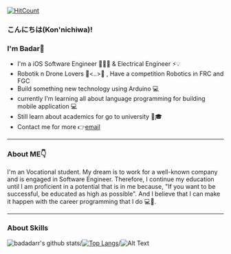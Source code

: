 [![HitCount](http://hits.dwyl.com/badadarr/badadarr/READMEmd.svg)](http://hits.dwyl.com/badadarr/badadarr/READMEmd)
### こんにちは(Kon'nichiwa)! 

### I'm Badar👋

* I'm a iOS Software Engineer 👨🏻‍💻  & Electrical Engineer ⚡️💡
* Robotik n Drone Lovers 🤖<..>🚁 , Have a competition Robotics in FRC and FGC
* Build something new technology using Arduino 💻 
* currently I'm learning all about language programming for building mobile application 💻
* Still learn about academics for go to university 🏫🎓
* Contact me for more 👉<a href="mailto:badar.maulana.techno@gmail.com">email</a>

------------------------------------------------------------------------------------

### About ME👇

I'm an Vocational student. My dream is to work for a well-known company and is engaged in Software Engineer. Therefore, I continue my education until I am proficient in a potential that is in me because, "If you want to be successful, be educated as high as possible". And I believe that I can make it happen with the career programming that I do 💻🚀.

------------------------------------------------------------------------------------

### About Skills
![badadarr's github stats](https://github-readme-stats.vercel.app/api?username=badadarr&theme=blueberry&show_icons=true)/[![Top Langs](https://github-readme-stats.vercel.app/api/top-langs/?username=badadarr&layout=compact&theme=blueberry&show_icons=true)](https://github.com/badadarr)/![Alt Text](https://media.giphy.com/media/VTtANKl0beDFQRLDTh/giphy.gif)









